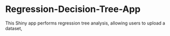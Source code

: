 # Regression-Decision-Tree-App
This Shiny app performs regression tree analysis, allowing users to upload a dataset, 
